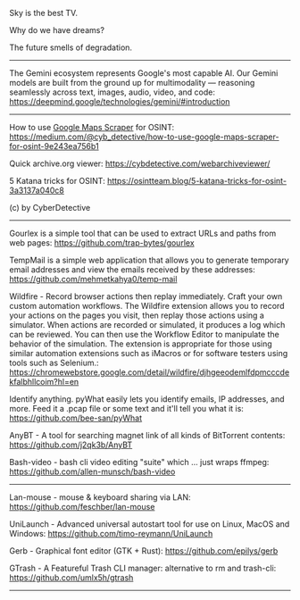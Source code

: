 Sky is the best TV.

Why do we have dreams?

The future smells of degradation.

----

The Gemini ecosystem represents Google's most capable AI. Our Gemini models are built from the ground up for multimodality — reasoning seamlessly across text, images, audio, video, and code: https://deepmind.google/technologies/gemini/#introduction

----

How to use [Google Maps Scraper](https://github.com/gosom/google-maps-scraper) for OSINT: https://medium.com/@cyb_detective/how-to-use-google-maps-scraper-for-osint-9e243ea756b1

Quick archive.org viewer: https://cybdetective.com/webarchiveviewer/

5 Katana tricks for OSINT: https://osintteam.blog/5-katana-tricks-for-osint-3a3137a040c8

(c) by CyberDetective

----

Gourlex is a simple tool that can be used to extract URLs and paths from web pages: https://github.com/trap-bytes/gourlex

TempMail is a simple web application that allows you to generate temporary email addresses and view the emails received by these addresses: https://github.com/mehmetkahya0/temp-mail

Wildfire - Record browser actions then replay immediately. Craft your own custom automation workflows. The Wildfire extension allows you to record your actions on the pages you visit, then replay those actions using a simulator. When actions are recorded or simulated, it produces a log which can be reviewed. You can then use the Workflow Editor to manipulate the behavior of the simulation. The extension is appropriate for those using similar automation extensions such as iMacros or for software testers using tools such as Selenium.: https://chromewebstore.google.com/detail/wildfire/djhgeeodemlfdpmcccdekfalbhllcoim?hl=en

Identify anything. pyWhat easily lets you identify emails, IP addresses, and more. Feed it a .pcap file or some text and it'll tell you what it is: https://github.com/bee-san/pyWhat

AnyBT - A tool for searching magnet link of all kinds of BitTorrent contents: https://github.com/j2qk3b/AnyBT

Bash-video - bash cli video editing "suite" which ... just wraps ffmpeg: https://github.com/allen-munsch/bash-video

----

Lan-mouse - mouse & keyboard sharing via LAN: https://github.com/feschber/lan-mouse

UniLaunch - Advanced universal autostart tool for use on Linux, MacOS and Windows: https://github.com/timo-reymann/UniLaunch

Gerb - Graphical font editor (GTK + Rust): https://github.com/epilys/gerb

GTrash - A Featureful Trash CLI manager: alternative to rm and trash-cli: https://github.com/umlx5h/gtrash

----

